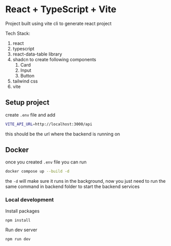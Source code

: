 # React + TypeScript + Vite

Project built using vite cli to generate react project

Tech Stack:

1. react
2. typescript
3. react-data-table library
4. shadcn to create following components
   1. Card
   2. Input
   3. Button
5. tailwind css
6. vite

## Setup project



create `.env` file and add
```bash
VITE_API_URL=http://localhost:3000/api
```
this should be the url where the backend is running on

## Docker

once you created `.env` file you can run

```bash
docker compose up --build -d
```
the `-d` will make sure it runs in the background, now you just need to run the same command in backend folder to start the backend services


### Local development

Install packages

```bash
npm install
```

Run dev server

```bash
npm run dev
```
